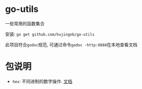 # go-utils

一些常用的函数集合

安装: `go get github.com/hujingnb/go-utils`

此项目符合`godoc`规范, 可通过命令`godoc -http:8888`在本地查看文档

# 包说明

* `hex`: 不同进制的数字操作. [文档](./hex/README.md)